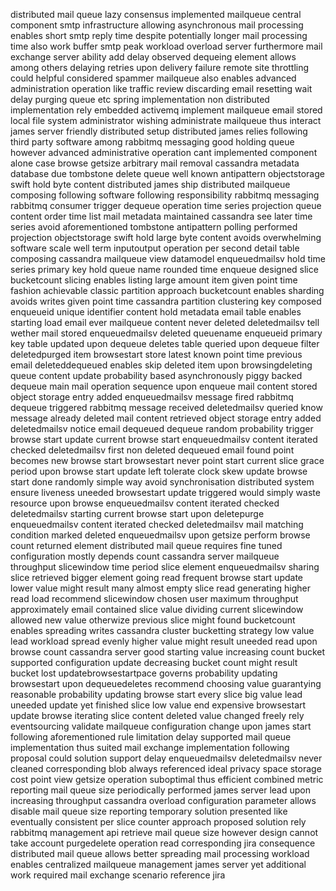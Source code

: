 distributed mail queue lazy consensus implemented mailqueue central component smtp infrastructure allowing asynchronous mail processing enables short smtp reply time despite potentially longer mail processing time also work buffer smtp peak workload overload server furthermore mail exchange server ability add delay observed dequeing element allows among others delaying retries upon delivery failure remote site throttling could helpful considered spammer mailqueue also enables advanced administration operation like traffic review discarding email resetting wait delay purging queue etc spring implementation non distributed implementation rely embedded activemq implement mailqueue email stored local file system administrator wishing administrate mailqueue thus interact james server friendly distributed setup distributed james relies following third party software among rabbitmq messaging good holding queue however advanced administrative operation cant implemented component alone case browse getsize arbitrary mail removal cassandra metadata database due tombstone delete queue well known antipattern objectstorage swift hold byte content distributed james ship distributed mailqueue composing following software following responsibility rabbitmq messaging rabbitmq consumer trigger dequeue operation time series projection queue content order time list mail metadata maintained cassandra see later time series avoid aforementioned tombstone antipattern polling performed projection objectstorage swift hold large byte content avoids overwhelming software scale well term inputoutput operation per second detail table composing cassandra mailqueue view datamodel enqueuedmailsv hold time series primary key hold queue name rounded time enqueue designed slice bucketcount slicing enables listing large amount item given point time fashion achievable classic partition approach bucketcount enables sharding avoids writes given point time cassandra partition clustering key composed enqueueid unique identifier content hold metadata email table enables starting load email ever mailqueue content never deleted deletedmailsv tell wether mail stored enqueuedmailsv deleted queuename enqueueid primary key table updated upon dequeue deletes table queried upon dequeue filter deletedpurged item browsestart store latest known point time previous email deleteddequeued enables skip deleted item upon browsingdeleting queue content update probability based asynchronously piggy backed dequeue main mail operation sequence upon enqueue mail content stored object storage entry added enqueuedmailsv message fired rabbitmq dequeue triggered rabbitmq message received deletedmailsv queried know message already deleted mail content retrieved object storage entry added deletedmailsv notice email dequeued dequeue random probability trigger browse start update current browse start enqueuedmailsv content iterated checked deletedmailsv first non deleted dequeued email found point becomes new browse start browsestart never point start current slice grace period upon browse start update left tolerate clock skew update browse start done randomly simple way avoid synchronisation distributed system ensure liveness uneeded browsestart update triggered would simply waste resource upon browse enqueuedmailsv content iterated checked deletedmailsv starting current browse start upon deletepurge enqueuedmailsv content iterated checked deletedmailsv mail matching condition marked deleted enqueuedmailsv upon getsize perform browse count returned element distributed mail queue requires fine tuned configuration mostly depends count cassandra server mailqueue throughput slicewindow time period slice element enqueuedmailsv sharing slice retrieved bigger element going read frequent browse start update lower value might result many almost empty slice read generating higher read load recommend slicewindow chosen user maximum throughput approximately email contained slice value dividing current slicewindow allowed new value otherwize previous slice might found bucketcount enables spreading writes cassandra cluster bucketting strategy low value lead workload spread evenly higher value might result uneeded read upon browse count cassandra server good starting value increasing count bucket supported configuration update decreasing bucket count might result bucket lost updatebrowsestartpace governs probability updating browsestart upon dequeuedeletes recommend choosing value guarantying reasonable probability updating browse start every slice big value lead uneeded update yet finished slice low value end expensive browsestart update browse iterating slice content deleted value changed freely rely eventsourcing validate mailqueue configuration change upon james start following aforementioned rule limitation delay supported mail queue implementation thus suited mail exchange implementation following proposal could solution support delay enqueuedmailsv deletedmailsv never cleaned corresponding blob always referenced ideal privacy space storage cost point view getsize operation suboptimal thus efficient combined metric reporting mail queue size periodically performed james server lead upon increasing throughput cassandra overload configuration parameter allows disable mail queue size reporting temporary solution presented like eventually consistent per slice counter approach proposed solution rely rabbitmq management api retrieve mail queue size however design cannot take account purgedelete operation read corresponding jira consequence distributed mail queue allows better spreading mail processing workload enables centralized mailqueue management james server yet additional work required mail exchange scenario reference jira